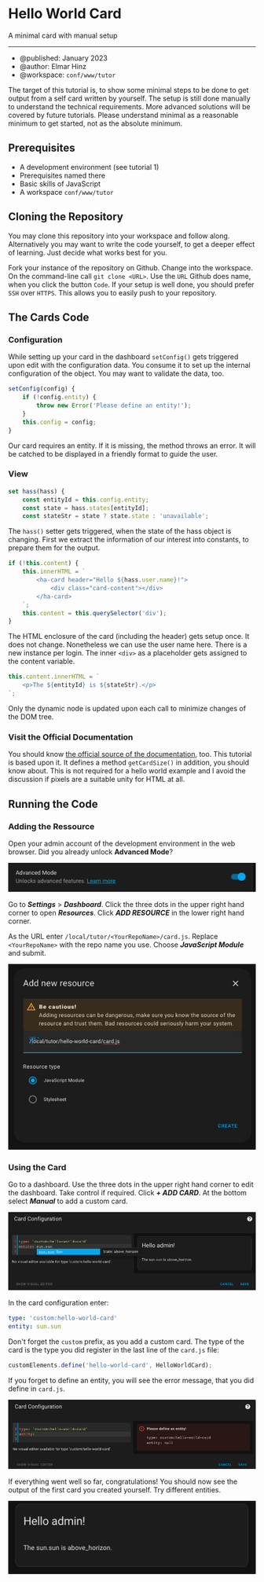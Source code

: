 # Hello World Card
A minimal card with manual setup
***


* @published: January 2023
* @author: Elmar Hinz
* @workspace: `conf/www/tutor`

The target of this tutorial is, to show some minimal steps to be done to get
output from a self card written by yourself. The setup is still done manually to
understand the technical requirements. More advanced solutions will be covered
by future tutorials. Please understand minimal as a reasonable minimum to get
started, not as the absolute minimum.

## Prerequisites

* A development environment (see tutorial 1)
* Prerequisites named there
* Basic skills of JavaScript
* A workspace `conf/www/tutor`

## Cloning the Repository

You may clone this repository into your workspace and follow along.
Alternatively you may want to write the code yourself, to get a deeper effect of
learning. Just decide what works best for you.

Fork your instance of the repository on Github. Change into the workspace. On
the command-line call `git clone <URL>`. Use the `URL` Github does name, when
you click the button `Code`. If your setup is well done, you should prefer `SSH`
over `HTTPS`. This allows you to easily push to your repository.

## The Cards Code

### Configuration

While setting up your card in the dashboard `setConfig()` gets triggered upon
edit with the configuration data. You consume it to set up the internal
configuration of the object. You may want to validate the data, too.

```js
setConfig(config) {
    if (!config.entity) {
        throw new Error('Please define an entity!');
    }
    this.config = config;
}
```

Our card requires an entity. If it is missing, the method throws an error. It
will be catched to be displayed in a friendly format to guide the user.

### View

```js
set hass(hass) {
    const entityId = this.config.entity;
    const state = hass.states[entityId];
    const stateStr = state ? state.state : 'unavailable';
```

The `hass()` setter gets triggered, when the state of the hass object is
changing. First we extract the information of our interest into constants,
to prepare them for the output.

```js
if (!this.content) {
    this.innerHTML = `
        <ha-card header="Hello ${hass.user.name}!">
            <div class="card-content"></div>
        </ha-card>
    `;
    this.content = this.querySelector('div');
}
```

The HTML enclosure of the card (including the header) gets setup once. It does
not change. Nonetheless we can use the user name here. There is a new instance
per login. The inner `<div>` as a placeholder gets assigned to the content
variable.

```js
this.content.innerHTML = `
    <p>The ${entityId} is ${stateStr}.</p>
`;
```

Only the dynamic node is updated upon each call to minimize changes of the DOM
tree.

### Visit the Official Documentation

You should know [the official source of the
documentation](https://developers.home-assistant.io/docs/frontend/custom-ui/custom-card),
too. This tutorial is based upon it. It defines a method `getCardSize()` in
addition, you should know about. This is not required for a hello world example
and I avoid the discussion if pixels are a suitable unity for HTML at all.

## Running the Code

### Adding the Ressource

Open your admin account of the development environment in the web browser. Did
you already unlock **Advanced Mode**?

![unlock advanced mode](img/advanced-mode.png)

Go to ***Settings*** > ***Dashboard***. Click the three dots in the upper right
hand corner to open ***Resources***. Click ***ADD RESOURCE*** in the lower right
hand corner.

As the URL enter `/local/tutor/<YourRepoName>/card.js`. Replace `<YourRepoName>`
with the repo name you use. Choose ***JavaScript Module*** and submit.

![adding as resource](img/adding-as-resource.png)

### Using the Card

Go to a dashboard. Use the three dots in the upper right hand corner to edit the
dashboard. Take control if required. Click ***+ ADD CARD***. At the bottom
select ***Manual*** to add a custom card.

![card configuration](img/card-config.png)

In the card configuration enter:

```yaml
type: 'custom:hello-world-card'
entity: sun.sun
```

Don't forget the `custom` prefix, as you add a custom card. The type of the card
is the type you did register in the last line of the `card.js` file:

```js
customElements.define('hello-world-card', HelloWorldCard);
```

If you forget to define an entity, you will see the error message, that you did define in `card.js`. 

![entity message](img/entity-msg.png)

If everything went well so far, congratulations! You should now see the output of the first card you created yourself. Try different entities.

![success](img/success.png)
